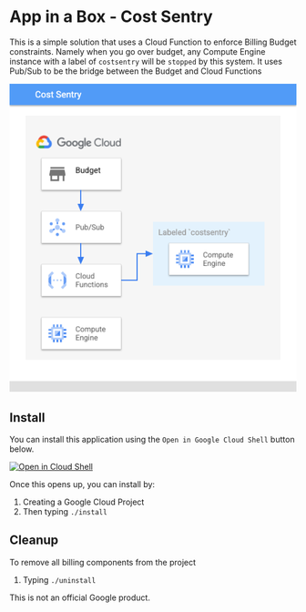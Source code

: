 # App in a Box - Cost Sentry 

This is a simple solution that uses a Cloud Function to enforce Billing Budget constraints.
Namely when you go over budget, any Compute Engine instance with a label of `costsentry`
will be `stopped` by this system. It uses Pub/Sub to be the bridge between the Budget
and Cloud Functions

![Cost Sentry architecture](/architecture.png)

## Install
You can install this application using the `Open in Google Cloud Shell` button 
below. 

<a href="https://ssh.cloud.google.com/cloudshell/editor?cloudshell_git_repo=https%3A%2F%2Fgithub.com%2FGoogleCloudPlatform%2Fappinabox_costsentry&cloudshell_print=install.txt&shellonly=true">
        <img alt="Open in Cloud Shell" src="https://gstatic.com/cloudssh/images/open-btn.svg">
</a>

Once this opens up, you can install by: 
1. Creating a Google Cloud Project
1. Then typing `./install`

## Cleanup 
To remove all billing components from the project
1. Typing `./uninstall`


This is not an official Google product.